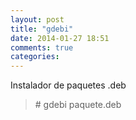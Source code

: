 ```yaml
---
layout: post
title: "gdebi"
date: 2014-01-27 18:51
comments: true
categories: 
---
```

Instalador de paquetes .deb

>\# gdebi paquete.deb

